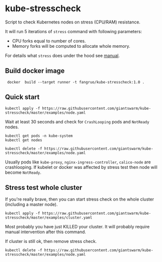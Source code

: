 # kube-stresscheck

Script to check Kubernetes nodes on stress (CPU/RAM) resistance.

It will run 5 iterations of `stress` command with following parameters:
- CPU forks equal to number of cores.
- Memory forks will be computed to allocate whole memory.

For details what `stress` does under the hood see [manual](https://linux.die.net/man/1/stress).
## Build docker image

```
 docker  build --target runner -t fangruo/kube-stresscheck:1.0 .
```

## Quick start

```
kubectl apply -f https://raw.githubusercontent.com/giantswarm/kube-stresscheck/master/examples/node.yaml
```

Wait at least 30 seconds and check for `CrashLooping` pods and `NotReady` nodes.

```
kubectl get pods -n kube-system
kubectl get nodes
```

```
kubectl delete -f https://raw.githubusercontent.com/giantswarm/kube-stresscheck/master/examples/node.yaml
```

Usually pods like `kube-proxy`, `nginx-ingress-controller`, `calico-node` are crashlooping. If kubelet or docker was affected by stress test then node will become `NotReady`.

## Stress test whole cluster

If you're really brave, then you can start stress check on the whole cluster (including a master node).

```
kubectl apply -f https://raw.githubusercontent.com/giantswarm/kube-stresscheck/master/examples/cluster.yaml
```

Most probably you have just KILLED your cluster. It will probably require manual intervention after this command.

If cluster is still ok, then remove stress check.
```
kubectl delete -f https://raw.githubusercontent.com/giantswarm/kube-stresscheck/master/examples/node.yaml
```
